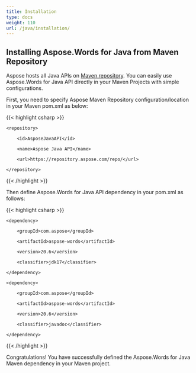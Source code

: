 ```yaml
---
title: Installation
type: docs
weight: 110
url: /java/installation/
---
```


## **Installing Aspose.Words for Java from Maven Repository**
Aspose hosts all Java APIs on [Maven repository](https://repository.aspose.com/webapp/#/artifacts/browse/tree/General/repo/com/aspose). You can easily use Aspose.Words for Java API directly in your Maven Projects with simple configurations.

First, you need to specify Aspose Maven Repository configuration/location in your Maven pom.xml as below:

{{< highlight csharp >}}

 <repositories>

    <repository>

        <id>AsposeJavaAPI</id>

        <name>Aspose Java API</name>

        <url>https://repository.aspose.com/repo/</url>

    </repository>

</repositories>

{{< /highlight >}}

Then define Aspose.Words for Java API dependency in your pom.xml as follows:

{{< highlight csharp >}}

 <dependencies>

    <dependency>

        <groupId>com.aspose</groupId>

        <artifactId>aspose-words</artifactId>

        <version>20.6</version>

        <classifier>jdk17</classifier>

    </dependency>

    <dependency>

        <groupId>com.aspose</groupId>

        <artifactId>aspose-words</artifactId>

        <version>20.6</version>

        <classifier>javadoc</classifier>

    </dependency>

</dependencies>

{{< /highlight >}}

Congratulations! You have successfully defined the Aspose.Words for Java Maven dependency in your Maven project.